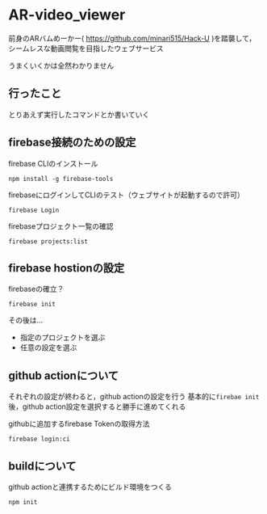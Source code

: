 # AR-video_viewer

前身のARバムめーかー( https://github.com/minari515/Hack-U )を踏襲して，シームレスな動画閲覧を目指したウェブサービス

うまくいくかは全然わかりません

## 行ったこと

とりあえず実行したコマンドとか書いていく

## firebase接続のための設定

firebase CLIのインストール
```
npm install -g firebase-tools
```

firebaseにログインしてCLIのテスト（ウェブサイトが起動するので許可）
```
firebase Login
```

firebaseプロジェクト一覧の確認
```
firebase projects:list
```

## firebase hostionの設定

firebaseの確立？
```
firebase init
```
その後は…
- 指定のプロジェクトを選ぶ
- 任意の設定を選ぶ

## github actionについて
それぞれの設定が終わると，github actionの設定を行う
基本的に```firebae init```後，github action設定を選択すると勝手に進めてくれる

githubに追加するfirebase Tokenの取得方法
```
firebase login:ci
```

## buildについて

github actionと連携するためにビルド環境をつくる
```
npm init
```